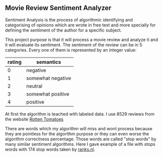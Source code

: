 ## Movie Review Sentiment Analyzer

Sentiment Analysis is the process of algorithmic identifying and categorising of opinions which are wrote in free text and more specially for defining the sentiment of the author for a specific subject.

This project purpose is that it will process a movie review and analyze it and it will evaluate its sentiment. The sentiment of the review can be in 5 categories. Every one of them is represented by an integer value:

| rating  | semantics         |
| ------- | ----------------- |
| 0       | negative          |
| 1       | somewhat negative |
| 2       | neutral           |
| 3       | somewhat positive |
| 4       | positive          |


At first the algorithm is teached with labeled data. I use 8529 reviews from the website [Rotten Tomatoes](https://www.rottentomatoes.com/) 

There are words which my algorithm will miss and wont process because they are pointless for the algorithm purpose or they can even worse the algorithm correctness percentage. Those words are called "stop words" by many similar sentiment algorithms.
Here I gave example of a file with stops words with 174 stop words taken by [ranks.nl](https://www.ranks.nl/stopwords).
